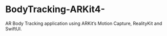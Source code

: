 # BodyTracking-ARKit4-
AR Body Tracking application using ARKit’s Motion Capture, RealityKit and SwiftUI. 
